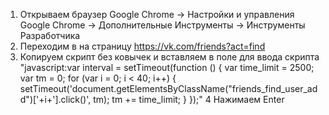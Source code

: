 1. Открываем браузер Google Chrome 
   -> Настройки и управления Google Chrome 
     -> Дополнительные Инструменты 
       -> Инструменты Разработчика
2. Переходим в на страницу https://vk.com/friends?act=find
3. Копируем скрипт без ковычек и вставляем в поле для ввода скрипта
  "javascript:var interval = setTimeout(function () {
    var time_limit = 2500;
    var tm = 0;
    for (var i = 0; i < 40; i++) {
        setTimeout('document.getElementsByClassName("friends_find_user_add")['+i+'].click()', tm);
        tm += time_limit;
    }
});"
4 Нажимаем Enter
